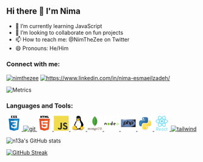 ## Hi there 👋 I'm Nima



- 🌱 I’m currently learning JavaScript
- 👯 I’m looking to collaborate on fun projects
- 📫 How to reach me: @NimTheZee on Twitter
- 😄 Pronouns: He/Him

<h3 align="left">Connect with me:</h3>
<p align="left">
<a href="https://twitter.com/nimthezee" target="blank"><img align="center" src="https://raw.githubusercontent.com/rahuldkjain/github-profile-readme-generator/master/src/images/icons/Social/twitter.svg" alt="nimthezee" height="30" width="40" /></a>
<a href="https://linkedin.com/in/nima-esmaeilzadeh/" target="blank"><img align="center" src="https://raw.githubusercontent.com/rahuldkjain/github-profile-readme-generator/master/src/images/icons/Social/linked-in-alt.svg" alt="https://www.linkedin.com/in/nima-esmaeilzadeh/" height="30" width="40" /></a>
</p>

![Metrics](https://metrics.lecoq.io/n13a?template=classic&isocalendar=1&languages=1&stars=1&tweets=1&habits=1&skyline=1&isocalendar.duration=half-year&languages.limit=8&languages.threshold=0%25&languages.colors=github&languages.sections=most-used&languages.indepth=false&languages.analysis.timeout=15&languages.categories=markup%2C%20programming&languages.recent.categories=markup%2C%20programming&languages.recent.load=300&languages.recent.days=14&stars.limit=4&habits.from=200&habits.days=14&habits.facts=true&habits.charts=false&habits.charts.type=classic&habits.trim=false&skyline.year=current-year&skyline.frames=60&skyline.quality=0.5&skyline.compatibility=false&tweets.attachments=true&tweets.limit=2&tweets.user=nimthezee&config.timezone=Europe%2FIstanbul)


<h3 align="left">Languages and Tools:</h3>


<p align="left"> <a href="https://www.w3schools.com/css/" target="_blank" rel="noreferrer"> <img src="https://raw.githubusercontent.com/devicons/devicon/master/icons/css3/css3-original-wordmark.svg" alt="css3" width="40" height="40"/> </a> <a href="https://git-scm.com/" target="_blank" rel="noreferrer"> <img src="https://www.vectorlogo.zone/logos/git-scm/git-scm-icon.svg" alt="git" width="40" height="40"/> </a> <a href="https://www.w3.org/html/" target="_blank" rel="noreferrer"> <img src="https://raw.githubusercontent.com/devicons/devicon/master/icons/html5/html5-original-wordmark.svg" alt="html5" width="40" height="40"/> </a> <a href="https://developer.mozilla.org/en-US/docs/Web/JavaScript" target="_blank" rel="noreferrer"> <img src="https://raw.githubusercontent.com/devicons/devicon/master/icons/javascript/javascript-original.svg" alt="javascript" width="40" height="40"/> </a> <a href="https://www.linux.org/" target="_blank" rel="noreferrer"> <img src="https://raw.githubusercontent.com/devicons/devicon/master/icons/linux/linux-original.svg" alt="linux" width="40" height="40"/> </a> <a href="https://www.mongodb.com/" target="_blank" rel="noreferrer"> <img src="https://raw.githubusercontent.com/devicons/devicon/master/icons/mongodb/mongodb-original-wordmark.svg" alt="mongodb" width="40" height="40"/> </a> <a href="https://nodejs.org" target="_blank" rel="noreferrer"> <img src="https://raw.githubusercontent.com/devicons/devicon/master/icons/nodejs/nodejs-original-wordmark.svg" alt="nodejs" width="40" height="40"/> </a> <a href="https://www.php.net" target="_blank" rel="noreferrer"> <img src="https://raw.githubusercontent.com/devicons/devicon/master/icons/php/php-original.svg" alt="php" width="40" height="40"/> </a> <a href="https://www.python.org" target="_blank" rel="noreferrer"> <img src="https://raw.githubusercontent.com/devicons/devicon/master/icons/python/python-original.svg" alt="python" width="40" height="40"/> </a> <a href="https://reactjs.org/" target="_blank" rel="noreferrer"> <img src="https://raw.githubusercontent.com/devicons/devicon/master/icons/react/react-original-wordmark.svg" alt="react" width="40" height="40"/> </a> <a href="https://tailwindcss.com/" target="_blank" rel="noreferrer"> <img src="https://www.vectorlogo.zone/logos/tailwindcss/tailwindcss-icon.svg" alt="tailwind" width="40" height="40"/> </a> </p>


![n13a's GitHub stats](https://github-readme-stats.vercel.app/api?username=n13a&show_icons=true&theme=tokyonight&hide_border=true)

[![GitHub Streak](https://github-readme-streak-stats.herokuapp.com?user=n13a&theme=tokyonight&hide_border=true&date_format=M%20j%5B%2C%20Y%5D)](https://git.io/streak-stats)
